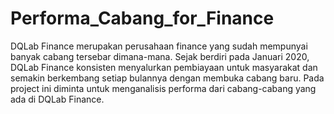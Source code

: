# Performa_Cabang_for_Finance
DQLab Finance merupakan perusahaan finance yang sudah mempunyai banyak cabang tersebar dimana-mana. 
Sejak berdiri pada Januari 2020, DQLab Finance konsisten menyalurkan pembiayaan untuk masyarakat dan semakin berkembang setiap bulannya dengan membuka cabang baru.
Pada project ini diminta untuk menganalisis performa dari cabang-cabang yang ada di DQLab Finance.
